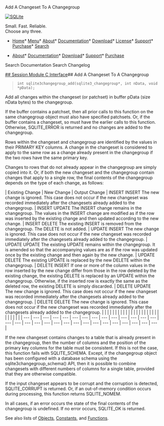 




Add A Changeset To A Changegroup




[![SQLite](../images/sqlite370_banner.gif)](../index.html)


Small. Fast. Reliable.  
Choose any three.


* [Home](../index.html)* [Menu](javascript:void(0))* [About](../about.html)* [Documentation](../docs.html)* [Download](../download.html)* [License](../copyright.html)* [Support](../support.html)* [Purchase](../prosupport.html)* [Search](javascript:void(0))




* [About](../about.html)* [Documentation](../docs.html)* [Download](../download.html)* [Support](../support.html)* [Purchase](../prosupport.html)






Search Documentation
Search Changelog







[## Session Module C Interface](../session/intro.html)## Add A Changeset To A Changegroup


> ```
> int sqlite3changegroup_add(sqlite3_changegroup*, int nData, void *pData);
> 
> ```


Add all changes within the changeset (or patchset) in buffer pData (size
nData bytes) to the changegroup. 


If the buffer contains a patchset, then all prior calls to this function
on the same changegroup object must also have specified patchsets. Or, if
the buffer contains a changeset, so must have the earlier calls to this
function. Otherwise, SQLITE\_ERROR is returned and no changes are added
to the changegroup.


Rows within the changeset and changegroup are identified by the values in
their PRIMARY KEY columns. A change in the changeset is considered to
apply to the same row as a change already present in the changegroup if
the two rows have the same primary key.


Changes to rows that do not already appear in the changegroup are
simply copied into it. Or, if both the new changeset and the changegroup
contain changes that apply to a single row, the final contents of the
changegroup depends on the type of each change, as follows:




| Existing Change | New Change | Output Change  | INSERT  INSERT  The new change is ignored. This case does not occur if the new  changeset was recorded immediately after the changesets already  added to the changegroup.  | INSERT  UPDATE  The INSERT change remains in the changegroup. The values in the   INSERT change are modified as if the row was inserted by the  existing change and then updated according to the new change.  | INSERT  DELETE  The existing INSERT is removed from the changegroup. The DELETE is  not added.  | UPDATE  INSERT  The new change is ignored. This case does not occur if the new  changeset was recorded immediately after the changesets already  added to the changegroup.  | UPDATE  UPDATE  The existing UPDATE remains within the changegroup. It is amended   so that the accompanying values are as if the row was updated once   by the existing change and then again by the new change.  | UPDATE  DELETE  The existing UPDATE is replaced by the new DELETE within the  changegroup.  | DELETE  INSERT  If one or more of the column values in the row inserted by the  new change differ from those in the row deleted by the existing   change, the existing DELETE is replaced by an UPDATE within the  changegroup. Otherwise, if the inserted row is exactly the same   as the deleted row, the existing DELETE is simply discarded.  | DELETE  UPDATE  The new change is ignored. This case does not occur if the new  changeset was recorded immediately after the changesets already  added to the changegroup.  | DELETE  DELETE  The new change is ignored. This case does not occur if the new  changeset was recorded immediately after the changesets already  added to the changegroup. | | | | | | | | | | | | | | | | | | | | | | | | | | | |
| --- | --- | --- | --- | --- | --- | --- | --- | --- | --- | --- | --- | --- | --- | --- | --- | --- | --- | --- | --- | --- | --- | --- | --- | --- | --- | --- | --- | --- | --- |




If the new changeset contains changes to a table that is already present
in the changegroup, then the number of columns and the position of the
primary key columns for the table must be consistent. If this is not the
case, this function fails with SQLITE\_SCHEMA. Except, if the changegroup
object has been configured with a database schema using the
sqlite3changegroup\_schema() API, then it is possible to combine changesets
with different numbers of columns for a single table, provided that
they are otherwise compatible.


If the input changeset appears to be corrupt and the corruption is
detected, SQLITE\_CORRUPT is returned. Or, if an out\-of\-memory condition
occurs during processing, this function returns SQLITE\_NOMEM. 


In all cases, if an error occurs the state of the final contents of the
changegroup is undefined. If no error occurs, SQLITE\_OK is returned.


See also lists of
 [Objects](../session/objlist.html),
 [Constants](../session/constlist.html), and
 [Functions](../session/funclist.html).


